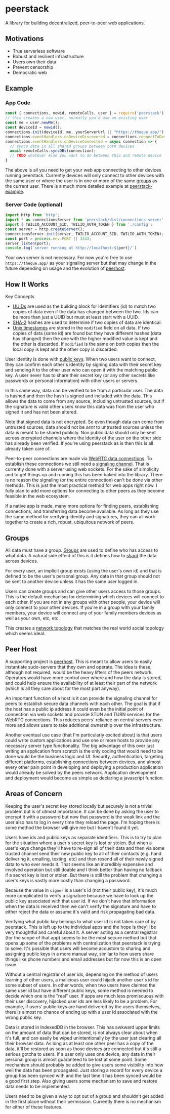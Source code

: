 # peerstack
A library for building decentralized, peer-to-peer web applications.

## Motivations

- True serverless software
- Robust and resilient infrastructure
- Users own their data
- Prevent censorship
- Democratic web

## Example

### App Code
```javascript
const { connections, newid, remoteCalls, user } = require('peerstack');
// this creates a new user, normally you'd use an existing user
const me = user.newMe(); 
const deviceId = newid();
connections.init(deviceId, me, yourServerUrl || "https://theque.app/");
connections.eventHandlers.onDeviceDiscovered = connections.connectToDevice;
connections.eventHandlers.onDeviceConnected = async connection => {    
  // syncs data in all shared groups between both devices
  await remoteCalls.syncDBs(connection);
  // TODO whatever else you want to do between this and remote device
}
```

The above is all you need to get your web app connecting to other devices running peerstack.  Currently devices will only connect to other devices with the same user or where the user is in one or more of the same [groups](#groups) as the current user.  There is a much more detailed example at [peerstack-example](https://github.com/mark-archer/peerstack-example).


### Server Code (optional)
```javascript
import http from 'http';
import * as connectionsServer from 'peerstack/dist/connections-server';
import { TWILIO_ACCOUNT_SID, TWILIO_AUTH_TOKEN } from './config';
const server = http.createServer();
connectionsServer.init(server, TWILIO_ACCOUNT_SID, TWILIO_AUTH_TOKEN);
const port = process.env.PORT || 3333;
server.listen(port);
console.log(`server running at http://localhost:${port}/`)
```

Your own server is not necessary. For now you're free to use `https://theque.app/` as your signaling server but that may change in the future depending on usage and the evolution of [peerhost](#peer-host).

## How It Works

Key Concepts
- [UUIDs](https://en.wikipedia.org/wiki/Universally_unique_identifier) are used as the building block for identifiers (id) to match two copies of data even if the data has changed between the two.  Ids can be more than just a UUID but must at least start with a UUID.
- [SHA-2](https://en.wikipedia.org/wiki/SHA-2) hashes are used to determine if two copies of data are identical. 
- [Unix timestamps](https://en.wikipedia.org/wiki/Unix_time) are stored in the `modified` field on all data.  If two copies of data (same id) are found but they have different hashes (data has changed) then the one with the higher modified value is kept and the other is discarded.  If `modified` is the same on both copies then the local copy is kept and the other copy is discarded.

User identity is done with [public keys](https://en.wikipedia.org/wiki/Public-key_cryptography).  When two users want to connect, they can confirm each other's identity by signing data with their secret key and sending it to the other user who can open it with the matching public key.  A user never has to share their secret key (or any other secrets like passwords or personal information) with other users or servers.

In this same way, data can be verified to be from a particular user.  The data is hashed and then the hash is signed and included with the data.  This allows the data to come from any source, including untrusted sources, but if the signature is valid other users know this data was from the user who signed it and has not been altered.

Note that signed data is not encrypted.  So even though data can come from untrusted sources, data should not be _sent_ to untrusted sources unless the data is meant to be shared publicly.  Non public data should only be sent across encrypted channels where the identity of the user on the other side has already been verified.  If you're using peerstack as is then this is all already taken care of.

Peer-to-peer connections are made via [WebRTC data connections](https://developer.mozilla.org/en-US/docs/Web/API/RTCDataChannel).  To establish these connections we still need a [signaling channel](https://developer.mozilla.org/en-US/docs/Web/API/WebRTC_API/Signaling_and_video_calling#The_signaling_server).  That is currently done with a server using web sockets.  For the sake of simplicity and to get things up and running this has been baked into the library.  There is no reason the signaling (or the entire connection) can't be done via other methods.  This is just the most practical method for web apps right now.  I fully plan to add more options for connecting to other peers as they become feasible in the web ecosystem.

If a native app is made, many more options for finding peers, establishing connections, and transferring data become available.  As long as they use the same method for verifying identity and signatures, they can all work together to create a rich, robust, ubiquitous network of peers.

## Groups

All data must have a group. [Groups](./src/db.ts) are used to define who has access to what data.  A natural side effect of this is it defines how to [shard](https://en.wikipedia.org/wiki/Shard_(database_architecture)) the data across devices.

For every user, an implicit group exists (using the user's own id) and that is defined to be the user's personal group.  Any data in that group should not be sent to another device unless it has the same user logged in.  

Users can create groups and can give other users access to those groups.  This is the default mechanism for determining which devices will connect to each other.  If you are not in any groups with other people, your device will only connect to your other devices.  If you're in a group with your family members, your device will connect any of your family members devices as well as your own, etc, etc.  

This creates a [network topology](https://en.wikipedia.org/wiki/Network_topology) that matches the real world social topology which seems ideal.

## Peer Host

A supporting project is [peerhost](https://github.com/mark-archer/peerhost).  This is meant to allow users to easily instantiate sudo-servers that they own and operate.  The idea is these, although not required, would be the heavy lifters of the peers network. Operators would have more control over where and how the data is stored, and could help ensure the availability of at least their part of the network (which is all they care about for the most part anyway).

An important function of a host is it can provide the signaling channel for peers to establish secure data channels with each other.  The goal is that if the host has a public ip address it could even be the initial point of connection via web sockets and provide STUN and TURN services for the WebRTC connections.  This reduces peers' reliance on central servers even more and allows users to take additional ownership over the infrastructure.  

Another eventual use case (that I'm particularly excited about) is that users could write custom applications and use one or more hosts to provide any necessary server type functionality.  The big advantage of this over just writing an application from scratch is the only coding that would need to be done would be the business logic and UI.  Security, authentication, targeting different platforms, establishing connections between devices, and almost every other pain point in developing and deploying a production application would already be solved by the peers network.  Application development and deployment would become as simple as declaring a javascript function. 

## Areas of Concern

Keeping the user's secret key stored locally but securely is not a trivial problem but is of utmost importance.  It can be done by asking the user to encrypt it with a password but now that password is the weak link and the user also has to log in every time they reload the page.  I'm hoping there is some method the browser will give me but I haven't found it yet. 

Users have ids and public keys as separate identifiers.  This is to try to plan for the situation where a user's secret key is lost or stolen. But when a user's keys change they'll have to re-sign all of their data and then via some trusted channel send their new public key to all of their contacts (e.g. hand delivering it, emailing, texting, etc) and then resend all of their newly signed data to who ever needs it.  That seems like an incredibly expensive and involved operation but still doable and I think better than having no fallback if a secret key is lost or stolen.  But there is still the problem that changing a user's keys is vastly more costly than changing a password.

Because the value in `signer` is a user's id (not their public key), it's much more complicated to verify a signature because we have to look up the public key associated with that user id.  If we don't have that information when the data is received then we can't verify the signature and have to either reject the data or assume it's valid and risk propagating bad data.

Verifying what public key belongs to what user id is not taken care of by peerstack.  This is left up to the individual apps and the hope is they'll be very thoughtful and careful about it.  A server acting as a central registrar (for the scope of that app) seems to be the most secure method but that opens up some of the problems with centralization that peerstack is trying to solve.  It's possible that users will become accustom to sharing and assigning public keys in a more manual way, similar to how users share things like phone numbers and email addresses but for now this is an open issue.

Without a central registrar of user ids, depending on the method of users learning of other users, a malicious user could hijack another user's id for some subset of users.  In other words, when two users have claimed the same user id but have different public keys, some method is needed to decide which one is the "real" user. If apps are much less promiscuous with their user discovery, hijacked user ids are less likely to be a problem. For example, if users' public keys are hand delivered by the users themselves, there is almost no chance of ending up with a user id associated with the wrong public key. 

Data is stored in IndexedDB in the browser.  This has awkward upper limits on the amount of data that can be stored, is not always clear about when it's full, and can easily be wiped unintentionally by the user just clearing all their browser data. As long as at least one other peer has a copy of the data, it'll be restored as soon as those devices are connected but it's still a serious gotcha to users.  If a user only uses one device, any data in their personal group is almost guaranteed to be lost at some point.  Some mechanism should probably be added to give users some visibility into how well the data has been propagated.  Just storing a record for every device a group has been synced with and the last time it has been synced would be a good first step.  Also giving users some mechanism to save and restore data needs to be implemented.

Users need to be given a way to opt out of a group and shouldn't get added in the first place without their permission.  Currently there is no mechanism for either of these features. 
